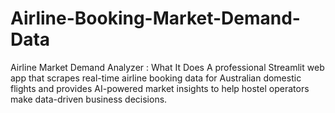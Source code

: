 # Airline-Booking-Market-Demand-Data
Airline Market Demand Analyzer  :  What It Does A professional Streamlit web app that scrapes real-time airline booking data for Australian domestic flights and provides AI-powered market insights to help hostel operators make data-driven business decisions.
